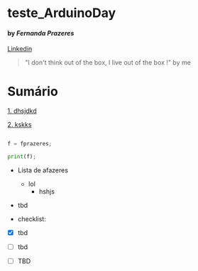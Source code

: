 # teste_ArduinoDay

#### by *Fernanda Prazeres* 

[Linkedin](https://www.linkedin.com/in/fernandaprazeres/)


> "I don't think out of the box, I live out of the box !" by me


# Sumário 

[1. dhsjdkd](Link)

[2. kskks](Link)

```Python

f = fprazeres;

print(f);

```

- Lista de afazeres
  - lol 
    - hshjs
- tbd

- checklist:

- [X] tbd
- [ ] tbd
- [ ] TBD



